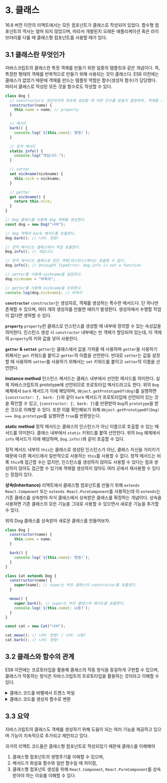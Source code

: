 # 3. 클래스

16.8 버전 이전의 리액트에서는 모든 컴포넌트가 클래스로 작성되어 있었다. 함수형 컴포넌트의 역사는 얼마 되지 않았으며, 따라서 개발된지 오래돈 애플리케이션 혹은 라이브러리를 다룰 때 클래스형 컴포넌트를 사용할 때가 있다.

## 3.1 클래스란 무엇인가

자바스크립트의 클래스란 특정 객체를 만들기 위한 일종의 템플릿과 같은 개념이다. 즉, 특정한 형태의 객체를 반복적으로 만들기 위해 사용되는 것이 클래스다.
ES6 이전에는 클래스가 없었기 때문에 객체를 만드는 템플릿 역할은 함수(생성자 함수)가 담당했다. 따라서 클래스로 작성된 모든 것을 함수로도 작성할 수 있다.

```js
class Dog {
  // constructor는 생성자이며 최초에 생성할 때 어떤 인수를 받을지 결정하며, 객체를 초기화한다.
  constructor(name) {
    this.name = name; // property
  }

  // 메서드
  bark() {
    console.log(`${this.name}: 멍멍!`);
  }

  // 정적 메서드
  static info() {
    console.log("개입니다.");
  }

  // setter
  set nickname(nickname) {
    this.nick = nickname;
  }

  // getter
  get nickname() {
    return this.nick;
  }
}

// Dog 클래스를 사용해 dog 객체를 생성한다.
const dog = new Dog("나비");

// dog 객체의 bark 메서드를 호출한다.
dog.bark(); // 나비: 멍멍!

// 정적 메서드는 클래스에서 직접 호출한다.
Dog.info(); // 개입니다.

// 정적 메서드는 클래스로 만든 객체(인스턴스)에서는 호출할 수 없다.
dog.info(); // Uncaught TypeError: dog.info is not a function

// setter를 사용해 nickname을 설정한다.
dog.nickname = "바둑이";

// getter를 사용해 nickname을 조회한다.
console.log(dog.nickname); // 바둑이
```

**`constructor`**
`constructor`는 생성자로, 객체를 생성하는 특수한 메서드다. 단 하나만 존재할 수 있으며, 여러 개의 생성자를 만들면 에러가 발생한다. 생성자에서 수행할 작업이 없다면 생략할 수 있다.

**`property`**
`property`란 클래스로 인스턴스를 생성할 때 내부에 정의할 수 있는 속성값을 의미한다.
인스턴스 생성 시 `constructor` 내부에는 빈 객체가 할당되어 있는데, 이 객체의 `property`의 키와 값을 넣어 사용한다.

**`getter` & `settet`**
`getter`는 클래스에서 값을 가져올 때 사용하며 `getter`을 사용하기 위해서는 `get` 키워드를 붙이고 `getter`의 이름을 선언한다.
반대로 `setter`는 값을 설정할 때 사용하며 `setter`를 사용하기 위해서는 `set` 키워드를 붙이고 `setter`의 이름을 선언한다.

**instance method**
인스턴스 메서드는 클래스 내부에서 선언한 메서드를 의미한다. 실제 자바스크립트의 prototype에 선언되므로 프로토타입 메서드라고도 한다.
위의 `Dog` 예제에서 `bark` 메서드가 이에 해당하며,
`Object.getPrototypeOf(dog)`를 실행하면 `{constructor: ƒ, bark: ƒ}`와 같이 `bark` 메서드가 프로토타입에 선언되어 있는 것을 확인할 수 있고, `{constructor: ƒ, bark: ƒ}`를 반환받아 `Dog`의 `prototype`을 받은 것으로 이해할 수 있다.
또한 이를 확인해보기 위해 `Object.getPrototypeOf(Dog) === Dog.prototype`를 실행하면 `true`를 반환받는다.

**static method**
정적 메서드는 클래스의 인스턴스가 아닌 이름으로 호출할 수 있는 메서드를 의미한다. 클래스 내부에서 `static` 키워드를 붙여 선언한다.
위의 `Dog` 예제에서 `info` 메서드가 이에 해당하며, `Dog.info()`와 같이 호출할 수 있다.

정적 메서드 내부의 `this`는 클래스로 생성된 인스턴스가 아닌, 클래스 자신을 가리키기 때문에 다른 메서드에서 일반적으로 사용하는 `this`를 사용할 수 없다.
정적 메서드는 비록 `this`에 접근할 수는 없지만, 인스턴스를 생성하지 않아도 사용할 수 있다는 점과 생성하지 않아도 접근할 수 있기에 객체럴 생성하지 않아도 여러 곳에서 재사용할 수 있다는 장점이 있다.

**상속(Inheritance)**
리액트에서 클래스형 컴포넌트를 만들기 위해 `extends React.Component` 또는 `extends React.PureComponent`를 사용하는데 이 `extends`는 기존 클래스를 상속받아 자식 클래스에서 상속받은 클래스를 확장하는 개념이다.
상속을 사용하면 기존 클래스의 모든 기능을 그대로 사용할 수 있으면서 새로운 기능을 추가할 수 있다.

위의 Dog 클래스를 상속받아 새로운 클래스를 만들어보자.

```js
class Dog {
  constructor(name) {
    this.name = name;
  }

  bark() {
    console.log(`${this.name}: 멍멍!`);
  }
}

class Cat extends Dog {
  constructor(name) {
    super(name); // super는 부모 클래스의 constructor를 호출한다.
  }

  meow() {
    super.bark(); // super는 부모 클래스의 메서드를 호출한다.
    console.log(`${this.name}: 냐옹?`);
  }
}

const cat = new Cat("나비");

cat.meow(); // 나비: 멍멍! / 나비: 냐옹?
cat.bark(); // 나비: 멍멍!
```

## 3.2 클래스와 함수의 관계

ES6 이전에는 프로토타입을 활용해 클래스의 작동 방식을 동일하게 구현할 수 있으며, 클래스가 작동하는 방식은 자바스크립트의 프로토타입을 활용하는 것이라고 이해할 수 있다.

<details>
<summary>클래스 코드를 바벨에서 트랜스 파일</summary>
<div>

```js
class Dog {
  constructor(name) {
    this.name = name;
  }

  bark() {
    console.log(`${this.name}가 멍멍`);
  }

  static meow() {
    console.log(`${this.name}가 냐옹`);
  }

  set age(value) {
    this.dogAge = value;
  }

  get age() {
    return this.dogAge;
  }
}
```

```js
"use strict";

// 클래스가 함수처럼 호출되는 것을 방지
function _classCallCheck(instance, Constructor) {
  if (!(instance instanceof Constructor)) {
    throw new TypeError("Cannot call a class as a function");
  }
}

// 프로퍼티를 할당하기 위한 함수
function _defineProperties(target, props) {
  for (var i = 0; i < props.length; i++) {
    var descriptor = props[i];
    descriptor.enumerable = descriptor.enumerable || false;
    descriptor.configurable = true;
    if ("value" in descriptor) descriptor.writable = true;
    Object.defineProperty(target, descriptor.key, descriptor);
  }
}

// 프로토타입 메서드와 정적 메서드를 선언하기 위한 함수
function _createClass(Constructor, protoProps, staticProps) {
  if (protoProps) _defineProperties(Constructor.prototype, protoProps);
  if (staticProps) _defineProperties(Constructor, staticProps);
  return Constructor;
}

var Dog = /*#__PURE__*/ (function () {
  function Dog(name) {
    _classCallCheck(this, Dog);

    this.name = name;
  }

  _createClass(
    Dog,
    [
      {
        key: "bark",
        value: function bark() {
          console.log("".concat(this.name, "\uAC00 \uBA54\uBA54"));
        },
      },
    ],
    [
      {
        key: "meow",
        value: function meow() {
          console.log("undefined\uAC00 \uB098\uC57C");
        },
      },
      {
        key: "age",
        set: function set(value) {
          this.dogAge = value;
        },
        get: function get() {
          return this.dogAge;
        },
      },
    ]
  );

  return Dog;
})();
```

</div>
</details>

<details>
<summary>클래스 코드를 생성자 함수로 변환</summary> 
<div>

```js
var Dog = (function () {
  function Dog(name) {
    this.name = name;
  }

  // 프로토타입 메서드, 실제로 프로토타입에 할당해야 프로토타입 메서드가 된다.
  Dog.prototype.bark = function bark() {
    console.log("".concat(this.name, "\uAC00 \uBA54\uBA54"));
  };

  // 정적 메서드, 인스턴스를 생성하지 않아도 호출할 수 있다.
  Dog.meow = function meow() {
    console.log("undefined\uAC00 \uB098\uC57C");
  };

  // Dog 객체에 속성을 직접 정의
  Object.defineProperty(Dog.prototype, "age", {
    // setter
    set: function set(value) {
      this.dogAge = value;
    },
    // getter
    get: function get() {
      return this.dogAge;
    },
  });

  return Dog;
})();
```

</div>
</details>

## 3.3 요약

자바스크립트의 클래스도 객체를 생성하기 위해 도움이 되는 여러 기능을 제공하고 있으며 기능이 지속적으로 추가되고 제안되고 있다.

과거의 리액트 코드들은 클래스형 컴포넌트로 작성되었기 때문에 클래스를 이해해야

1. 클래스형 컴포넌트의 생명주기를 이해할 수 있으며,
2. 메서드가 화살표 함수와 일반 함수일 때 차이점,
3. 클래스형 컴포넌트 생성을 위해 `React.Component`, `React.PureComponent`를 상속받아야 하는 이유를 이해할 수 있다.
